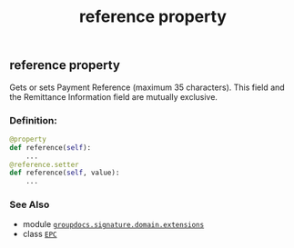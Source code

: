 ﻿---
title: reference property
second_title: GroupDocs.Signature for Python via .NET API References
description: 
type: docs
url: /python-net/groupdocs.signature.domain.extensions/epc/reference/
is_root: false
weight: 110
---

## reference property


Gets or sets Payment Reference (maximum 35 characters). This field and the Remittance Information field are mutually exclusive.
### Definition:
```python
@property
def reference(self):
    ...
@reference.setter
def reference(self, value):
    ...
```

### See Also
* module [`groupdocs.signature.domain.extensions`](../../)
* class [`EPC`](/signature/python-net/groupdocs.signature.domain.extensions/epc)
